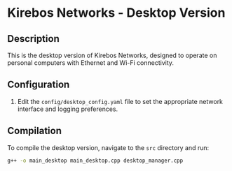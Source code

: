 # Kirebos Networks - Desktop Version

## Description
This is the desktop version of Kirebos Networks, designed to operate on personal computers with Ethernet and Wi-Fi connectivity.

## Configuration
1. Edit the `config/desktop_config.yaml` file to set the appropriate network interface and logging preferences.

## Compilation
To compile the desktop version, navigate to the `src` directory and run:
```bash
g++ -o main_desktop main_desktop.cpp desktop_manager.cpp
